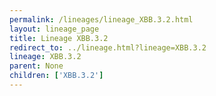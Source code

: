 ```yaml
---
permalink: /lineages/lineage_XBB.3.2.html
layout: lineage_page
title: Lineage XBB.3.2
redirect_to: ../lineage.html?lineage=XBB.3.2
lineage: XBB.3.2
parent: None
children: ['XBB.3.2']
---
```

